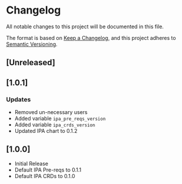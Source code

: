 # Changelog

All notable changes to this project will be documented in this file.

The format is based on [Keep a Changelog](https://keepachangelog.com/en/1.0.0/),
and this project adheres to [Semantic Versioning](https://semver.org/spec/v2.0.0.html).

## [Unreleased]
## [1.0.1]

### Updates
- Removed un-necessary users
- Added variable `ipa_pre_reqs_version` 
- Added variable `ipa_crds_version`
- Updated IPA chart to 0.1.2

## [1.0.0]
- Initial Release
- Default IPA Pre-reqs to 0.1.1
- Default IPA CRDs to 0.1.0
